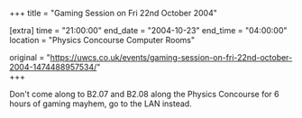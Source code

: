 +++
title = "Gaming Session on Fri 22nd October 2004"

[extra]
time = "21:00:00"
end_date = "2004-10-23"
end_time = "04:00:00"
location = "Physics Concourse Computer Rooms"

original = "https://uwcs.co.uk/events/gaming-session-on-fri-22nd-october-2004-1474488957534/"    
+++

Don't come along to B2.07 and B2.08 along the Physics Concourse for 6 hours of gaming mayhem, go to the LAN instead.

